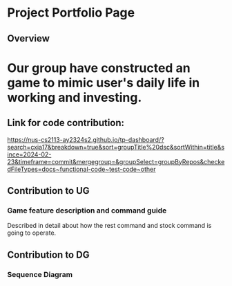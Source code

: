# Project Portfolio Page

## Overview
# Our group have constructed an game to mimic user's daily life in working and investing.

## Link for code contribution:
https://nus-cs2113-ay2324s2.github.io/tp-dashboard/?search=cxia17&breakdown=true&sort=groupTitle%20dsc&sortWithin=title&since=2024-02-23&timeframe=commit&mergegroup=&groupSelect=groupByRepos&checkedFileTypes=docs~functional-code~test-code~other

## Contribution to UG
### Game feature description and command guide
Described in detail about how the rest command and stock command is going to operate.

## Contribution to DG
### Sequence Diagram

